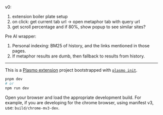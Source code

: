 v0:

1. extension boiler plate setup
2. on click: get current tab url -> open metaphor tab with query url
3. get scroll percentage and if 80%, show popup to see similar sites?


Pre AI wrapper:

1. Personal indexing: BM25 of history, and the links mentioned in those pages.
2. If metaphor results are dumb, then fallback to results from history.


---


This is a [Plasmo extension](https://docs.plasmo.com/) project bootstrapped with [`plasmo init`](https://www.npmjs.com/package/plasmo).


```bash
pnpm dev
# or
npm run dev
```

Open your browser and load the appropriate development build. For example, if you are developing for the chrome browser, using manifest v3, use: `build/chrome-mv3-dev`.
